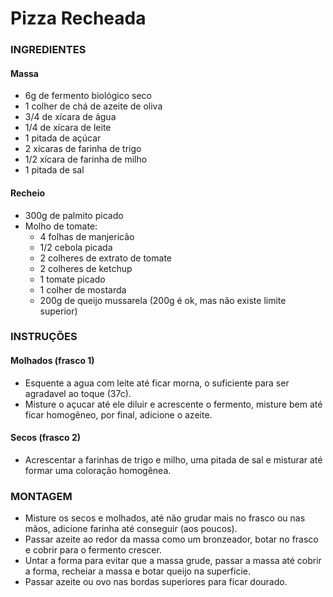 # Pizza Recheada

### INGREDIENTES
#### Massa
- 6g de fermento biológico seco
- 1 colher de chá de azeite de oliva
- 3/4 de xícara de água
- 1/4 de xícara de leite
- 1 pitada de açúcar
- 2 xícaras de farinha de trigo
- 1/2 xícara de farinha de milho
- 1 pitada de sal

#### Recheio
- 300g de palmito picado
- Molho de tomate:
  - 4 folhas de manjericão
  - 1/2 cebola picada
  - 2 colheres de extrato de tomate
  - 2 colheres de ketchup
  - 1 tomate picado
  - 1 colher de mostarda
  - 200g de queijo mussarela (200g é ok, mas não existe limite superior)

### INSTRUÇÕES
#### Molhados (frasco 1)
- Esquente a agua com leite até ficar morna, o suficiente para ser agradavel ao toque (37c).
- Misture o açucar até ele diluir e acrescente o fermento, misture bem até ficar homogêneo,
por final, adicione o azeite.

#### Secos (frasco 2)
- Acrescentar a farinhas de trigo e milho, uma pitada de sal e misturar até formar uma coloração homogênea.

### MONTAGEM
- Misture os secos e molhados, até não grudar mais no frasco ou nas mãos, adicione farinha até conseguir (aos poucos).
- Passar azeite ao redor da massa como um bronzeador, botar no frasco e cobrir para o fermento crescer.
- Untar a forma para evitar que a massa grude, passar a massa até cobrir a forma, recheiar a massa e botar queijo na superficie.
- Passar azeite ou ovo nas bordas superiores para ficar dourado.
